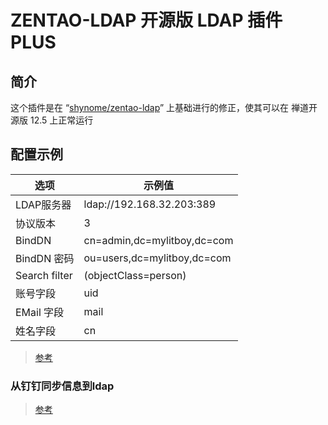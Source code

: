 # ZENTAO-LDAP 开源版 LDAP 插件 PLUS

## 简介

这个插件是在 “[shynome/zentao-ldap](https://github.com/shynome/zentao-ldap)” 上基础进行的修正，使其可以在 禅道开源版 12.5 上正常运行

## 配置示例

| 选项 | 示例值 |
| ---- | ---- |
| LDAP服务器 | ldap://192.168.32.203:389 |
| 协议版本 | 3 |
| BindDN | cn=admin,dc=mylitboy,dc=com |
| BindDN 密码 | ou=users,dc=mylitboy,dc=com |
| Search filter | (objectClass=person) |
| 账号字段 | uid |
| EMail 字段 | mail |
| 姓名字段 | cn |

> [参考](https://blog.mylitboy.com/article/operation/zentao-config-ldap.html)

### 从钉钉同步信息到ldap

> [参考](https://github.com/anjia0532/virtual-ldap)

